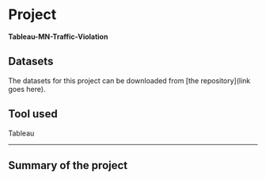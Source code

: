 # Project
**Tableau-MN-Traffic-Violation**
## Datasets
The datasets for this project can be downloaded from [the repository](link goes here).

## Tool used
Tableau

----

## Summary of the project
